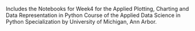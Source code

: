 Includes the Notebooks for Week4 for the Applied Plotting, Charting and Data Representation in Python Course of the Applied Data Science in Python Specialization by University of Michigan, Ann Arbor.

